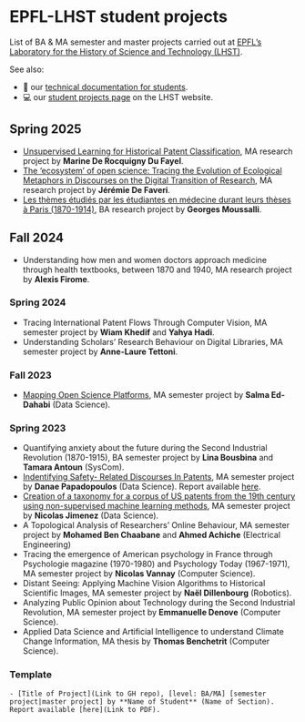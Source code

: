 # EPFL-LHST student projects

List of BA & MA semester and master projects carried out at [EPFL’s Laboratory for the History of Science and Technology (LHST)](https://www.epfl.ch/labs/lhst/).

See also:

- :wrench: our [technical documentation for students](https://github.com/dh-epfl-students/student-project-howtos).
- :computer: our [student projects page](https://www.epfl.ch/labs/lhst/laboratory-for-the-history-of-science-and-technology/student-projects/) on the LHST website.

## Spring 2025

- [Unsupervised Learning for Historical Patent Classification](https://github.com/dh-epfl-students/lhst-historical-patent-classification), MA research project by **Marine De Rocquigny Du Fayel**.
- [The ‘ecosystem’ of open science: Tracing the Evolution of Ecological Metaphors in Discourses on the Digital Transition of Research](https://github.com/dh-epfl-students/lhst-ecosystem-of-open-science-network-analysis), MA research project by **Jérémie De Faveri**.
- [Les thèmes étudiés par les étudiantes en médecine durant leurs thèses à Paris (1870-1914)](https://github.com/dh-epfl-students/lhst-2025-moussalli-femmes-theses-medecine-Paris), BA research project by **Georges Moussalli**.

## Fall 2024

- Understanding how men and women doctors approach medicine through health textbooks, between 1870 and 1940, MA research project by **Alexis Firome**.

### Spring 2024

- Tracing International Patent Flows Through Computer Vision, MA semester project by **Wiam Khedif** and **Yahya Hadi**.
- Understanding Scholars’ Research Behaviour on Digital Libraries, MA semester project by **Anne-Laure Tettoni**.

### Fall 2023

- [Mapping Open Science Platforms](https://github.com/LHST-EPFL/Mapping_OpenScience_Platform), MA semester project by **Salma Ed-Dahabi** (Data Science).

### Spring 2023

- Quantifying anxiety about the future during the Second Industrial Revolution (1870-1915), BA semester project by **Lina Bousbina** and **Tamara Antoun** (SysCom).
- [Indentifying Safety- Related Discourses In Patents](https://github.com/LHST-EPFL/safety-discourses-in-patents), MA semester project by **Danae Papadopoulos** (Data Science). Report available [here](https://github.com/LHST-EPFL/safety-discourses-in-patents/blob/main/Danae_Papadopoulos_semester_project_report.pdf).
- [Creation of a taxonomy for a corpus of US patents from the 19th century using non-supervised machine learning methods](https://github.com/LHST-EPFL/patents_analysis_SP_LHST), MA semester project by **Nicolas Jimenez** (Data Science).
- A Topological Analysis of Researchers’ Online Behaviour, MA semester project by **Mohamed Ben Chaabane** and **Ahmed Achiche** (Electrical Engineering)
- Tracing the emergence of American psychology in France through Psychologie magazine (1970-1980) and Psychology Today (1967-1971), MA semester project by **Nicolas Vannay** (Computer Science).
- Distant Seeing: Applying Machine Vision Algorithms to Historical Scientific Images, MA semester project by **Naël Dillenbourg** (Robotics).
- Analyzing Public Opinion about Technology during the Second Industrial Revolution, MA semester project by **Emmanuelle Denove** (Computer Science).
- Applied Data Science and Artificial Intelligence to understand Climate Change Information, MA thesis by **Thomas Benchetrit** (Computer Science).


### Template
```
- [Title of Project](Link to GH repo), [level: BA/MA] [semester project|master project] by **Name of Student** (Name of Section). Report available [here](Link to PDF).
```
